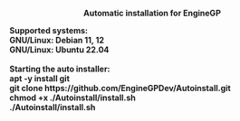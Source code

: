 <p align="center"><b>Automatic installation for EngineGP</p>
Supported systems:</br>
GNU/Linux: Debian 11, 12</br>
GNU/Linux: Ubuntu 22.04</br>
</br>
Starting the auto installer:</br>
apt -y install git</br>
git clone https://github.com/EngineGPDev/Autoinstall.git</br>
chmod +x ./Autoinstall/install.sh</br>
./Autoinstall/install.sh
